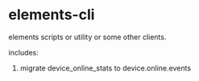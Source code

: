 # elements-cli

elements scripts or utility or some other clients.

includes:
  1. migrate device_online_stats to device.online.events
